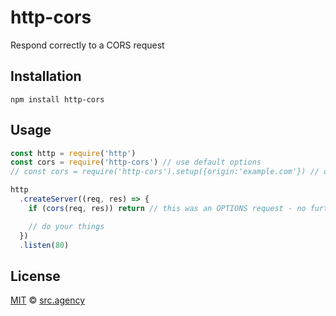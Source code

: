 # http-cors

Respond correctly to a CORS request

## Installation

```shell
npm install http-cors
```

## Usage

```js
const http = require('http')
const cors = require('http-cors') // use default options
// const cors = require('http-cors').setup({origin:'example.com'}) // overwrite default options

http
  .createServer((req, res) => {
    if (cors(req, res)) return // this was an OPTIONS request - no further action needed

    // do your things
  })
  .listen(80)
```

## License

[MIT](http://opensource.org/licenses/MIT) © [src.agency](http://src.agency)
